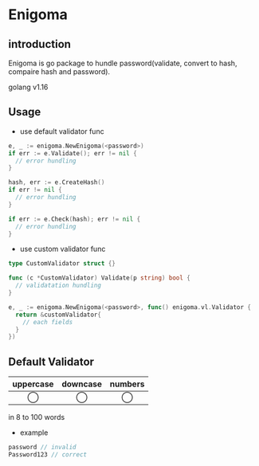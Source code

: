 # Enigoma
## introduction
Enigoma is go package to hundle password(validate, convert to hash, compaire hash and password).

golang v1.16

## Usage
* use default validator func
```go
e, _ := enigoma.NewEnigoma(<password>)
if err := e.Validate(); err != nil {
  // error hundling
}

hash, err := e.CreateHash()
if err != nil {
  // error hundling
}

if err := e.Check(hash); err != nil {
  // error hundling
}
```
* use custom validator func
```go
type CustomValidator struct {}

func (c *CustomValidator) Validate(p string) bool {
  // validatation hundling
}

e, _ := enigoma.NewEnigoma(<password>, func() enigoma.vl.Validator {
  return &customValidator{
    // each fields
  }
})
```

## Default Validator

|  uppercase  |  downcase  |  numbers  |
| :---------: | :---------:| :--------:|
|      ◯      |     ◯      |     ◯     |

in 8 to 100 words

* example
```go
password // invalid
Password123 // correct
```
